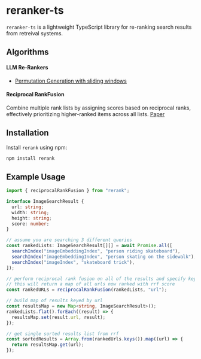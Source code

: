 # reranker-ts

`reranker-ts` is a lightweight TypeScript library for re-ranking search results from retreival systems.

## Algorithms

#### LLM Re-Rankers

- [Permutation Generation with sliding windows](https://arxiv.org/pdf/2304.09542)

#### Reciprocal RankFusion

Combine multiple rank lists by assigning scores based on reciprocal ranks, effectively prioritizing higher-ranked items across all lists.
[Paper](https://plg.uwaterloo.ca/~gvcormac/cormacksigir09-rrf.pdf)

## Installation

Install `rerank` using npm:

```bash
npm install rerank
```

## Example Usage

```typescript
import { reciprocalRankFusion } from "rerank";

interface ImageSearchResult {
  url: string;
  width: string;
  height: string;
  score: number;
}

// assume you are searching 3 different queries
const rankedLists: ImageSearchResult[][] = await Promise.all([
  searchIndex("imageEmbeddingIndex", "person riding skateboard"),
  searchIndex("imageEmbeddingIndex", "person skating on the sidewalk"),
  searchIndex("imageIndex", "skateboard trick"),
]);

// perform reciprocal rank fusion on all of the results and specify key id, in this case "url"
// this will return a map of all urls now ranked with rrf score
const rankedURLs = reciprocalRankFusion(rankedLists, "url");

// build map of results keyed by url
const resultsMap = new Map<string, ImageSearchResult>();
rankedLists.flat().forEach((result) => {
  resultsMap.set(result.url, result);
});

// get single sorted results list from rrf
const sortedResults = Array.from(rankedUrls.keys()).map((url) => {
  return resultsMap.get(url);
});
```
